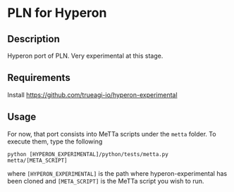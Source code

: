 # PLN for Hyperon

## Description

Hyperon port of PLN.  Very experimental at this stage.

## Requirements

Install https://github.com/trueagi-io/hyperon-experimental

## Usage

For now, that port consists into MeTTa scripts under the `metta`
folder.  To execute them, type the following

```
python [HYPERON_EXPERIMENTAL]/python/tests/metta.py metta/[META_SCRIPT]
```

where `[HYPERON_EXPERIMENTAL]` is the path where hyperon-experimental
has been cloned and `[META_SCRIPT]` is the MeTTa script you wish to
run.

